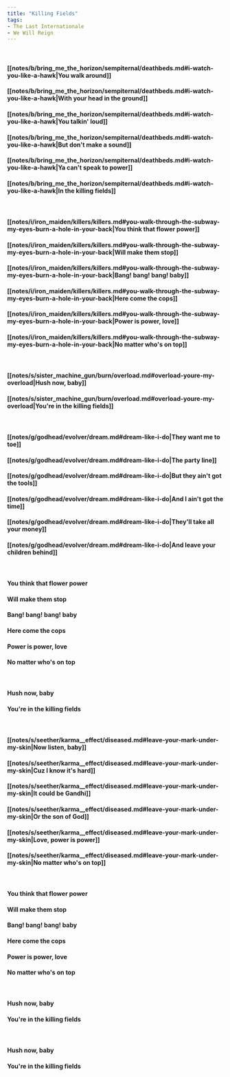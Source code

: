 ```yaml
---
title: "Killing Fields"
tags:
- The Last Internationale
- We Will Reign
---
```

&nbsp;
#### [[notes/b/bring_me_the_horizon/sempiternal/deathbeds.md#i-watch-you-like-a-hawk|You walk around]]
#### [[notes/b/bring_me_the_horizon/sempiternal/deathbeds.md#i-watch-you-like-a-hawk|With your head in the ground]]
#### [[notes/b/bring_me_the_horizon/sempiternal/deathbeds.md#i-watch-you-like-a-hawk|You talkin' loud]]
#### [[notes/b/bring_me_the_horizon/sempiternal/deathbeds.md#i-watch-you-like-a-hawk|But don't make a sound]]
#### [[notes/b/bring_me_the_horizon/sempiternal/deathbeds.md#i-watch-you-like-a-hawk|Ya can't speak to power]]
#### [[notes/b/bring_me_the_horizon/sempiternal/deathbeds.md#i-watch-you-like-a-hawk|In the killing fields]]
&nbsp;
#### [[notes/i/iron_maiden/killers/killers.md#you-walk-through-the-subway-my-eyes-burn-a-hole-in-your-back|You think that flower power]]
#### [[notes/i/iron_maiden/killers/killers.md#you-walk-through-the-subway-my-eyes-burn-a-hole-in-your-back|Will make them stop]]
#### [[notes/i/iron_maiden/killers/killers.md#you-walk-through-the-subway-my-eyes-burn-a-hole-in-your-back|Bang! bang! bang! baby]]
#### [[notes/i/iron_maiden/killers/killers.md#you-walk-through-the-subway-my-eyes-burn-a-hole-in-your-back|Here come the cops]]
#### [[notes/i/iron_maiden/killers/killers.md#you-walk-through-the-subway-my-eyes-burn-a-hole-in-your-back|Power is power, love]]
#### [[notes/i/iron_maiden/killers/killers.md#you-walk-through-the-subway-my-eyes-burn-a-hole-in-your-back|No matter who's on top]]
&nbsp;
#### [[notes/s/sister_machine_gun/burn/overload.md#overload-youre-my-overload|Hush now, baby]]
#### [[notes/s/sister_machine_gun/burn/overload.md#overload-youre-my-overload|You're in the killing fields]]
&nbsp;
#### [[notes/g/godhead/evolver/dream.md#dream-like-i-do|They want me to toe]]
#### [[notes/g/godhead/evolver/dream.md#dream-like-i-do|The party line]]
#### [[notes/g/godhead/evolver/dream.md#dream-like-i-do|But they ain't got the tools]]
#### [[notes/g/godhead/evolver/dream.md#dream-like-i-do|And I ain't got the time]]
#### [[notes/g/godhead/evolver/dream.md#dream-like-i-do|They'll take all your money]]
#### [[notes/g/godhead/evolver/dream.md#dream-like-i-do|And leave your children behind]]
&nbsp;
#### You think that flower power
#### Will make them stop
#### Bang! bang! bang! baby
#### Here come the cops
#### Power is power, love
#### No matter who's on top
&nbsp;
#### Hush now, baby
#### You're in the killing fields
&nbsp;
#### [[notes/s/seether/karma__effect/diseased.md#leave-your-mark-under-my-skin|Now listen, baby]]
#### [[notes/s/seether/karma__effect/diseased.md#leave-your-mark-under-my-skin|Cuz I know it's hard]]
#### [[notes/s/seether/karma__effect/diseased.md#leave-your-mark-under-my-skin|It could be Gandhi]]
#### [[notes/s/seether/karma__effect/diseased.md#leave-your-mark-under-my-skin|Or the son of God]]
#### [[notes/s/seether/karma__effect/diseased.md#leave-your-mark-under-my-skin|Love, power is power]]
#### [[notes/s/seether/karma__effect/diseased.md#leave-your-mark-under-my-skin|No matter who's on top]]
&nbsp;
#### You think that flower power
#### Will make them stop
#### Bang! bang! bang! baby
#### Here come the cops
#### Power is power, love
#### No matter who's on top
&nbsp;
#### Hush now, baby
#### You're in the killing fields
&nbsp;
#### Hush now, baby
#### You're in the killing fields
